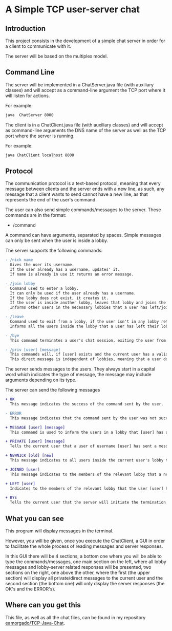 # A Simple TCP user-server chat

## Introduction

This project consists in the development of a simple chat server in order for a client to communicate with it.

The server will be based on the multiplex model.

## Command Line
The server will be implemented in a ChatServer.java file (with auxiliary classes) and will accept as a command-line argument the TCP port where it will listen for actions.

For example:
```bash
java  ChatServer 8000
```

The client is in a ChatClient.java file (with auxiliary classes) and will accept as command-line arguments the DNS name of the server as well as the TCP port where the server is running.

For example:
```bash
java ChatClient localhost 8000
```


## Protocol
The communication protocol is a text-based protocol, meaning that every message between clients and the server ends with a new line, as such, any message that a client wants to send cannot have a new line, as that represents the end of the user's command.

The user can also send simple commands/messages to the server. These commands are in the format:
- /command

A command can have arguments, separated by spaces. Simple messages can only be sent when the user is inside a lobby.

The server supports the following commands:

```diff
- /nick name
  Gives the user its username.
  If the user already has a username, updates' it.
  If name is already in use it returns an error message.

- /join lobby
  Command used to enter a lobby.
  It can only be used if the user already has a username.
  If the lobby does not exist, it creates it.
  If the user is inside another lobby, leaves that lobby and joins the new one.
  Informs other users in the necessary lobbies that a user has left/joined the lobby.

- /leave
  Command used to exit from a lobby, if the user isn't in any lobby returns and error.
  Informs all the users inside the lobby that a user has left their lobby.

- /bye
  This command terminates a user's chat session, exiting the user from any lobby.

- /priv [user] [message]
  This commands will, if [user] exists and the current user has a valid username, send a private/direct message to [user].
  This direct message is independent of lobbies, meaning that a user doesn't need to be in a lobby to send them.

```


The server sends messages to the users. They always start in a capital word which indicates the type of message, the message may include arguments depending on its type.

The server can send the following messages

```diff
+ OK
  This message indicates the success of the command sent by the user.

- ERROR
  This message indicates that the command sent by the user was not successful.

+ MESSAGE [user] [message]
  This command is used to inform the users in a lobby that [user] has sent a message with the contents of [message]

+ PRIVATE [user] [message]
  Tells the current user that a user of username [user] has sent a message with contents [message]

+ NEWNICK [old] [new]
  This message indicates to all users inside the current user's lobby that he has changed his username.

+ JOINED [user]
  This message indicates to the members of the relevant lobby that a new user has entered.

+ LEFT [user]
  Indicates to the members of the relevant lobby that the user [user] has left the lobby.

+ BYE
  Tells the current user that the server will initiate the termination of its session in the chat.

```


## What you can see
This program will display messages in the terminal.

However, you will be given, once you execute the ChatClient, a GUI in order to facilitate the whole process of reading messages and server responses. 

In this GUI there will be 4 sections, a bottom one where you will be able to type the commands/messages, one main section on the left, where all lobby messages and lobby-server related responses will be presented, two sections on the right, one above the other, where the first (the upper section) will display all private/direct messages to the current user and the second section (the bottom one) will only display the server responses (the OK's and the ERROR's).


## Where can you get this
This file, as well as all the chat files, can be found in my repository [eamorgado/TCP-Java-Chat](https://github.com/eamorgado/TCP-Java-Chat).

